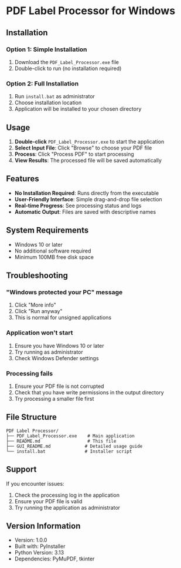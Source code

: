 # PDF Label Processor for Windows

## Installation

### Option 1: Simple Installation
1. Download the `PDF_Label_Processor.exe` file
2. Double-click to run (no installation required)

### Option 2: Full Installation
1. Run `install.bat` as administrator
2. Choose installation location
3. Application will be installed to your chosen directory

## Usage

1. **Double-click** `PDF_Label_Processor.exe` to start the application
2. **Select Input File**: Click "Browse" to choose your PDF file
3. **Process**: Click "Process PDF" to start processing
4. **View Results**: The processed file will be saved automatically

## Features

- **No Installation Required**: Runs directly from the executable
- **User-Friendly Interface**: Simple drag-and-drop file selection
- **Real-time Progress**: See processing status and logs
- **Automatic Output**: Files are saved with descriptive names

## System Requirements

- Windows 10 or later
- No additional software required
- Minimum 100MB free disk space

## Troubleshooting

### "Windows protected your PC" message
1. Click "More info"
2. Click "Run anyway"
3. This is normal for unsigned applications

### Application won't start
1. Ensure you have Windows 10 or later
2. Try running as administrator
3. Check Windows Defender settings

### Processing fails
1. Ensure your PDF file is not corrupted
2. Check that you have write permissions in the output directory
3. Try processing a smaller file first

## File Structure

```
PDF Label Processor/
├── PDF_Label_Processor.exe    # Main application
├── README.md                  # This file
├── GUI_README.md             # Detailed usage guide
└── install.bat               # Installer script
```

## Support

If you encounter issues:
1. Check the processing log in the application
2. Ensure your PDF file is valid
3. Try running the application as administrator

## Version Information

- Version: 1.0.0
- Built with: PyInstaller
- Python Version: 3.13
- Dependencies: PyMuPDF, tkinter
